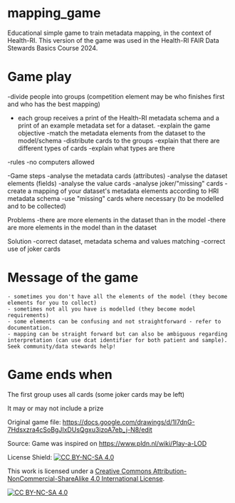 # mapping_game
Educational simple game to train metadata mapping, in the context of Health-RI.
This version of the game was used in the Health-RI FAIR Data Stewards Basics Course 2024.

# Game play 
-divide people into groups (competition element may be who finishes first and who has the best mapping)
- each group receives a print of the Health-RI metadata schema and a print of an example metadata set for a dataset.
-explain the game objective
	-match the metadata elements from the dataset to the model/schema
-distribute cards to the groups
-explain that there are different types of cards
-explain what types are there

-rules
	-no computers allowed
	 
-Game steps
	-analyse the metadata cards  (attributes)
	-analyse the dataset elements (fields)
	-analyse the value cards
	-analyse joker/"missing" cards
	-create a mapping of your dataset's metadata elements according to HRI metadata schema
	-use "missing" cards where necessary (to be modelled and to be collected)

Problems
	-there are more elements in the dataset than in the model
	-there are more elements in the model than in the dataset

Solution
	-correct dataset, metadata schema and values matching
	-correct use of joker cards

# Message of the game
	- sometimes you don't have all the elements of the model (they become elements for you to collect)
	- sometimes not all you have is modelled (they become model requirements)
	- some elements can be confusing and not straightforward - refer to documentation.
	- mapping can be straight forward but can also be ambiguous regarding interpretation (can use dcat identifier for both patient and sample). Seek community/data stewards help!

# Game ends when
The first group uses all cards (some joker cards may be left)

It may or may not include a prize

Original game file: https://docs.google.com/drawings/d/1I7dnG-7Hdsxzra4cSoBgJIxDUsQgxu3izoA7eb_j-N8/edit

Source: Game was inspired on https://www.pldn.nl/wiki/Play-a-LOD 

License
Shield: [![CC BY-NC-SA 4.0][cc-by-nc-sa-shield]][cc-by-nc-sa]

This work is licensed under a
[Creative Commons Attribution-NonCommercial-ShareAlike 4.0 International License][cc-by-nc-sa].

[![CC BY-NC-SA 4.0][cc-by-nc-sa-image]][cc-by-nc-sa]

[cc-by-nc-sa]: http://creativecommons.org/licenses/by-nc-sa/4.0/
[cc-by-nc-sa-image]: https://licensebuttons.net/l/by-nc-sa/4.0/88x31.png
[cc-by-nc-sa-shield]: https://img.shields.io/badge/License-CC%20BY--NC--SA%204.0-lightgrey.svg

